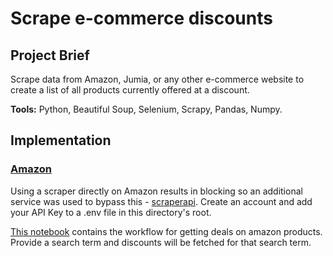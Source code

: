 # Scrape e-commerce discounts

## Project Brief

Scrape data from Amazon, Jumia, or any other e-commerce website to create a list of all products currently offered at a discount.

**Tools:**
Python, Beautiful Soup, Selenium, Scrapy, Pandas, Numpy.

## Implementation

### [Amazon](www.amazon.com)

Using a scraper directly on Amazon results in blocking so an additional service was used to bypass this - [scraperapi](https://www.scraperapi.com/).
Create an account and add your API Key to a .env file in this directory's root.

[This notebook](./notebooks/amazon_bs4.ipynb) contains the workflow for getting deals on amazon products. Provide a search term and discounts will be fetched for that search term.